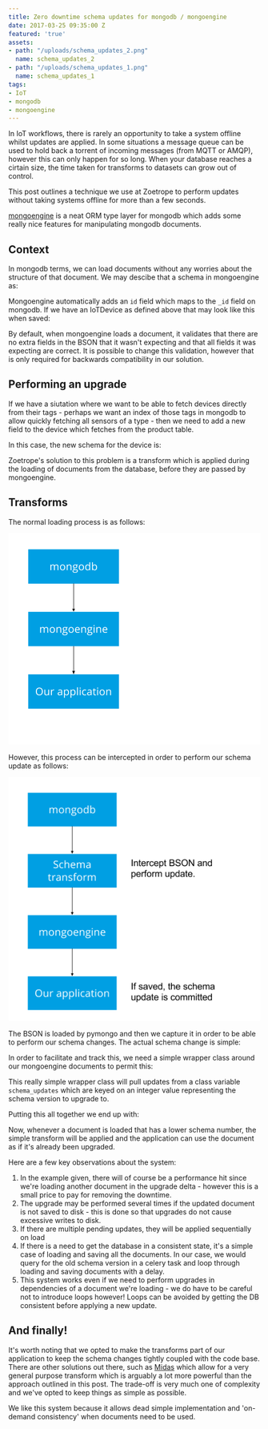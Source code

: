```yaml
---
title: Zero downtime schema updates for mongodb / mongoengine
date: 2017-03-25 09:35:00 Z
featured: 'true'
assets:
- path: "/uploads/schema_updates_2.png"
  name: schema_updates_2
- path: "/uploads/schema_updates_1.png"
  name: schema_updates_1
tags:
- IoT
- mongodb
- mongoengine
---
```


In IoT workflows, there is rarely an opportunity to take a system offline whilst updates are applied. In some situations a message queue can be used to hold back a torrent of incoming messages (from MQTT or AMQP), however this can only happen for so long. When your database reaches a cirtain size, the time taken for transforms to datasets can grow out of control.

This post outlines a technique we use at Zoetrope to perform updates without taking systems offline for more than a few seconds.

[mongoengine](https://github.com/MongoEngine/mongoengine) is a neat ORM type layer for mongodb which adds some really nice features for manipulating mongodb documents.

## Context

In mongodb terms, we can load documents without any worries about the structure of that document. We may descibe that a schema in mongoengine as:

<script src="https://gist.github.com/benhowes/8060e9938becb7aa94453b4e86dbc19a.js?file=initial_schemas.py"></script>

Mongoengine automatically adds an `id` field which maps to the `_id` field on mongodb. If we have an IoTDevice as defined above that may look like this when saved:

<script src="https://gist.github.com/benhowes/8060e9938becb7aa94453b4e86dbc19a.js?file=example.bson"></script>

By default, when mongoengine loads a document, it validates that there are no extra fields in the BSON that it wasn't expecting and that all fields it was expecting are correct. It is possible to change this validation, however that is only required for backwards compatibility in our solution.

## Performing an upgrade
If we have a siutation where we want to be able to fetch devices directly from their tags - perhaps we want an index of those tags in mongodb to allow quickly fetching all sensors of a type - then we need to add a new field to the device which fetches from the product table.

In this case, the new schema for the device is:

<script src="https://gist.github.com/benhowes/8060e9938becb7aa94453b4e86dbc19a.js?file=updated_schema.py"></script>

Zoetrope's solution to this problem is a transform which is applied during the loading of documents from the database, before they are passed by mongoengine.

## Transforms

The normal loading process is as follows:

![Loading document from mongodb](/assets/img/pages/schema_updates_1.png)

However, this process can be intercepted in order to perform our schema update as follows:

![Adding schema update](/assets/img/pages/schema_updates_2.png)

The BSON is loaded by pymongo and then we capture it in order to be able to perform our schema changes. The actual schema change is simple:

<script src="https://gist.github.com/benhowes/8060e9938becb7aa94453b4e86dbc19a.js?file=update_delta.py"></script>

In order to facilitate and track this, we need a simple wrapper class around our mongoengine documents to permit this:

<script src="https://gist.github.com/benhowes/8060e9938becb7aa94453b4e86dbc19a.js?file=update_interceptor.py"></script>

This really simple wrapper class will pull updates from a class variable `schema_updates` which are keyed on an integer value representing the schema version to upgrade to.

Putting this all together we end up with:

<script src="https://gist.github.com/benhowes/8060e9938becb7aa94453b4e86dbc19a.js?file=schema_with_update.py"></script>

Now, whenever a document is loaded that has a lower schema number, the simple transform will be applied and the application can use the document as if it's already been upgraded.

Here are a few key observations about the system:

1. In the example given, there will of course be a performance hit since we're loading another document in the upgrade delta - however this is a small price to pay for removing the downtime.
2. The upgrade may be performed several times if the updated document is not saved to disk - this is done so that upgrades do not cause excessive writes to disk.
3. If there are multiple pending updates, they will be applied sequentially on load
4. If there is a need to get the database in a consistent state, it's a simple case of loading and saving all the documents. In our case, we would query for the old schema version in a celery task and loop through loading and saving documents with a delay.
5. This system works even if we need to perform upgrades in dependencies of a document we're loading - we do have to be careful not to introduce loops however! Loops can be avoided by getting the DB consistent before applying a new update.

## And finally!
It's worth noting that we opted to make the transforms part of our application to keep the schema changes tightly coupled with the code base. There are other solutions out there, such as [Midas](https://github.com/EqualExperts/Midas) which allow for a very general purpose transform which is arguably a lot more powerful than the approach outlined in this post. The trade-off is very much one of complexity and we've opted to keep things as simple as possible.

We like this system because it allows dead simple implementation and 'on-demand consistency' when documents need to be used.

